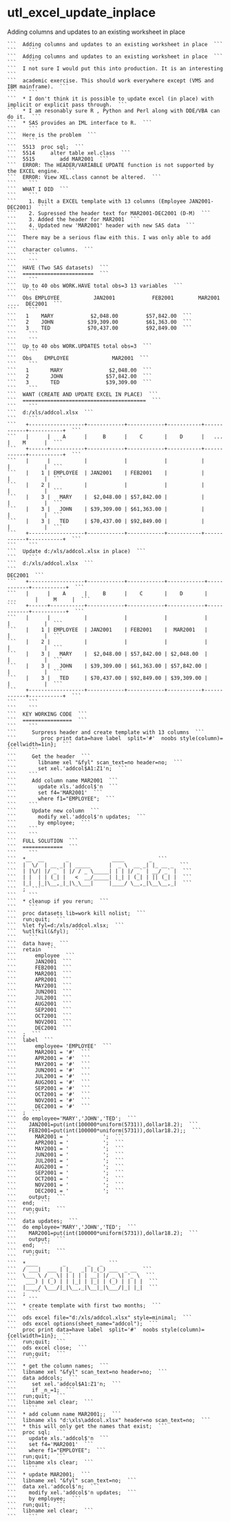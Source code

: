 # utl_excel_update_inplace
Adding columns and updates to an existing worksheet in place

    ```  Adding columns and updates to an existing worksheet in place  ```
    ```    ```
    ```  Adding columns and updates to an existing worksheet in place  ```
    ```    ```
    ```  I not sure I would put this into production. It is an interesting  ```
    ```  academic exercise. This should work everywhere except (VMS and IBM mainframe).  ```
    ```    ```
    ```  * I don't think it is possible to update excel (in place) with implicit or explicit pass through.  ```
    ```  * I am resonably sure R , Python and Perl along with DDE/VBA can do it.  ```
    ```  * SAS provides an IML interface to R.  ```
    ```    ```
    ```  Here is the problem  ```
    ```    ```
    ```  5513  proc sql;  ```
    ```  5514     alter table xel.class  ```
    ```  5515        add MAR2001  ```
    ```  ERROR: The HEADER/VARIABLE UPDATE function is not supported by the EXCEL engine.  ```
    ```  ERROR: View XEL.class cannot be altered.  ```
    ```    ```
    ```  WHAT I DID  ```
    ```    ```
    ```    1. Built a EXCEL template with 13 columns (Employee JAN2001-DEC2001)  ```
    ```    2. Supressed the header text for MAR2001-DEC2001 (D-M)  ```
    ```    3. Added the header for MAR2001  ```
    ```    4. Updated new 'MAR2001' header with new SAS data  ```
    ```    ```
    ```  There may be a serious flaw eith this. I was only able to add  ```
    ```  character columns.  ```
    ```    ```
    ```    ```
    ```  HAVE (Two SAS datasets)  ```
    ```  =======================  ```
    ```    ```
    ```  Up to 40 obs WORK.HAVE total obs=3 13 variables  ```
    ```    ```
    ```  Obs EMPLOYEE           JAN2001            FEB2001        MAR2001  ....  DEC2001  ```
    ```    ```
    ```   1    MARY            $2,048.00         $57,842.00  ```
    ```   2    JOHN           $39,309.00         $61,363.00  ```
    ```   3    TED            $70,437.00         $92,849.00  ```
    ```    ```
    ```    ```
    ```  Up to 40 obs WORK.UPDATES total obs=3  ```
    ```    ```
    ```  Obs    EMPLOYEE              MAR2001  ```
    ```    ```
    ```   1       MARY               $2,048.00  ```
    ```   2       JOHN              $57,842.00  ```
    ```   3       TED               $39,309.00  ```
    ```    ```
    ```  WANT (CREATE AND UPDATE EXCEL IN PLACE)  ```
    ```  ========================================  ```
    ```    ```
    ```  d:/xls/addcol.xlsx  ```
    ```    ```
    ```   +------------------+------------+------------+-----------+------------+-----------+  ```
    ```   |      |    A      |     B      |    C       |    D      |   ...      |    M      |  ```
    ```   +------+-----------+------------+------------+-----------+------------+-----------+  ```
    ```   |      |           |            |            |           |            |           |  ```
    ```   |    1 | EMPLOYEE  | JAN2001    | FEB2001    |           |            |           |  ```
    ```   |    2 |           |            |            |           |            |           |  ```
    ```   |    3 |   MARY    |  $2,048.00 | $57,842.00 |           |            |           |  ```
    ```   |    3 |   JOHN    | $39,309.00 | $61,363.00 |           |            |           |  ```
    ```   |    3 |   TED     | $70,437.00 | $92,849.00 |           |            |           |  ```
    ```   +------------------+------------+------------+-----------+------------+-----------+  ```
    ```    ```
    ```  Update d:/xls/addcol.xlsx in place)  ```
    ```    ```
    ```  d:/xls/addcol.xlsx  ```
    ```                                                                             DEC2001  ```
    ```   +------------------+------------+------------+------------+------------+-----------+  ```
    ```   |      |    A      |     B      |    C       |    D       |   ...      |     M     |  ```
    ```   +------+-----------+------------+------------+------------+------------+-----------+  ```
    ```   |      |           |            |            |            |            |           |  ```
    ```   |    1 | EMPLOYEE  | JAN2001    | FEB2001    |  MAR2001   |            |           |  ```
    ```   |    2 |           |            |            |            |            |           |  ```
    ```   |    3 |   MARY    |  $2,048.00 | $57,842.00 | $2,048.00  |            |           |  ```
    ```   |    3 |   JOHN    | $39,309.00 | $61,363.00 | $57,842.00 |            |           |  ```
    ```   |    3 |   TED     | $70,437.00 | $92,849.00 | $39,309.00 |            |           |  ```
    ```   +------------------+------------+------------+-----------+------------+-----------+  ```
    ```    ```
    ```    ```
    ```  KEY WORKING CODE  ```
    ```  ================  ```
    ```    ```
    ```     Surpress header and create template with 13 columns  ```
    ```        proc print data=have label  split='#'  noobs style(column)={cellwidth=1in};  ```
    ```    ```
    ```     Get the header  ```
    ```       libname xel "&fyl" scan_text=no header=no;  ```
    ```       set xel.'addcol$A1:Z1'n;  ```
    ```    ```
    ```     Add column name MAR2001  ```
    ```       update xls.'addcol$'n  ```
    ```       set f4='MAR2001'  ```
    ```       where f1="EMPLOYEE";  ```
    ```    ```
    ```     Update new column  ```
    ```       modify xel.'addcol$'n updates;  ```
    ```       by employee;  ```
    ```    ```
    ```    ```
    ```  FULL SOLUTION  ```
    ```  =============  ```
    ```    ```
    ```  *__  __       _              ____        _  ```
    ```  |  \/  | __ _| | _____      |  _ \  __ _| |_ __ _  ```
    ```  | |\/| |/ _` | |/ / _ \_____| | | |/ _` | __/ _` |  ```
    ```  | |  | | (_| |   <  __/_____| |_| | (_| | || (_| |  ```
    ```  |_|  |_|\__,_|_|\_\___|     |____/ \__,_|\__\__,_|  ```
    ```  ;  ```
    ```    ```
    ```  * cleanup if you rerun;  ```
    ```    ```
    ```  proc datasets lib=work kill nolist;  ```
    ```  run;quit;  ```
    ```  %let fyl=d:/xls/addcol.xlsx;  ```
    ```  %utlfkil(&fyl);  ```
    ```    ```
    ```  data have;  ```
    ```  retain  ```
    ```      employee  ```
    ```      JAN2001  ```
    ```      FEB2001  ```
    ```      MAR2001  ```
    ```      APR2001  ```
    ```      MAY2001  ```
    ```      JUN2001  ```
    ```      JUL2001  ```
    ```      AUG2001  ```
    ```      SEP2001  ```
    ```      OCT2001  ```
    ```      NOV2001  ```
    ```      DEC2001  ```
    ```  ;  ```
    ```  label  ```
    ```      employee= 'EMPLOYEE'  ```
    ```      MAR2001 = '#'  ```
    ```      APR2001 = '#'  ```
    ```      MAY2001 = '#'  ```
    ```      JUN2001 = '#'  ```
    ```      JUL2001 = '#'  ```
    ```      AUG2001 = '#'  ```
    ```      SEP2001 = '#'  ```
    ```      OCT2001 = '#'  ```
    ```      NOV2001 = '#'  ```
    ```      DEC2001 = '#'  ```
    ```  ;  ```
    ```  do employee='MARY','JOHN','TED';  ```
    ```    JAN2001=put(int(100000*uniform(5731)),dollar18.2);  ```
    ```    FEB2001=put(int(100000*uniform(5731)),dollar18.2);;  ```
    ```      MAR2001 = '           ';  ```
    ```      APR2001 = '           ';  ```
    ```      MAY2001 = '           ';  ```
    ```      JUN2001 = '           ';  ```
    ```      JUL2001 = '           ';  ```
    ```      AUG2001 = '           ';  ```
    ```      SEP2001 = '           ';  ```
    ```      OCT2001 = '           ';  ```
    ```      NOV2001 = '           ';  ```
    ```      DEC2001 = '           ';  ```
    ```    output;  ```
    ```  end;  ```
    ```  run;quit;  ```
    ```    ```
    ```  data updates;  ```
    ```  do employee='MARY','JOHN','TED';  ```
    ```    MAR2001=put(int(100000*uniform(5731)),dollar18.2);  ```
    ```    output;  ```
    ```  end;  ```
    ```  run;quit;  ```
    ```    ```
    ```  *____        _       _   _  ```
    ```  / ___|  ___ | |_   _| |_(_) ___  _ __  ```
    ```  \___ \ / _ \| | | | | __| |/ _ \| '_ \  ```
    ```   ___) | (_) | | |_| | |_| | (_) | | | |  ```
    ```  |____/ \___/|_|\__,_|\__|_|\___/|_| |_|  ```
    ```  ;  ```
    ```    ```
    ```  * create template with first two months;  ```
    ```    ```
    ```  ods excel file="d:/xls/addcol.xlsx" style=minimal;  ```
    ```  ods excel options(sheet_name="addcol");  ```
    ```  proc print data=have label  split='#'  noobs style(column)={cellwidth=1in};  ```
    ```  run;quit;  ```
    ```  ods excel close;  ```
    ```  run;quit;  ```
    ```    ```
    ```  * get the column names;  ```
    ```  libname xel "&fyl" scan_text=no header=no;  ```
    ```  data addcols;  ```
    ```     set xel.'addcol$A1:Z1'n;  ```
    ```     if _n_=1;  ```
    ```  run;quit;  ```
    ```  libname xel clear;  ```
    ```    ```
    ```  * add column name MAR2001;;  ```
    ```  libname xls "d:\xls\addcol.xlsx" header=no scan_text=no;  ```
    ```  * this will only get the names that exist;  ```
    ```  proc sql;  ```
    ```    update xls.'addcol$'n  ```
    ```    set f4='MAR2001'  ```
    ```    where f1="EMPLOYEE";  ```
    ```  run;quit;  ```
    ```  libname xls clear;  ```
    ```    ```
    ```  * update MAR2001;  ```
    ```  libname xel "&fyl" scan_text=no;  ```
    ```  data xel.'addcol$'n;  ```
    ```    modify xel.'addcol$'n updates;  ```
    ```    by employee;  ```
    ```  run;quit;  ```
    ```  libname xel clear;  ```
    ```    ```
